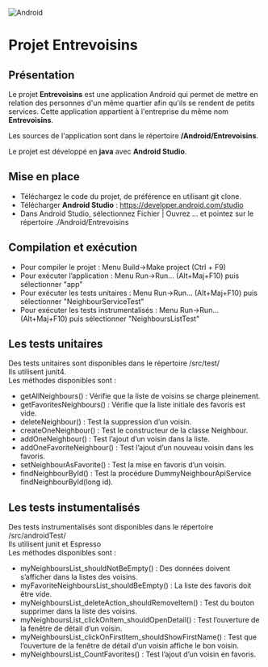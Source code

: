 ![Android](https://img.shields.io/badge/Android-Studio-blue)
# Projet Entrevoisins
## Présentation 
Le projet __Entrevoisins__ est une application Android qui permet de mettre en relation des personnes d'un même quartier afin qu'ils se rendent de petits services.
Cette application appartient à l'entreprise du même nom __Entrevoisins__.

Les sources de l'application sont dans le répertoire __/Android/Entrevoisins__.

Le projet est développé en __java__ avec __Android Studio__.

## Mise en place
- Téléchargez le code du projet, de préférence en utilisant git clone.  
- Télécharger __Android Studio__ : <https://developer.android.com/studio>  
- Dans Android Studio, sélectionnez Fichier | Ouvrez ... et pointez sur le répertoire ./Android/Entrevoisins  

## Compilation et exécution
- Pour compiler le projet : Menu Build->Make project (Ctrl + F9)  
- Pour exécuter l’application : Menu Run->Run… (Alt+Maj+F10) puis sélectionner "app"  
- Pour exécuter les tests unitaires : Menu Run->Run… (Alt+Maj+F10) puis sélectionner "NeighbourServiceTest"  
- Pour exécuter les tests instrumentalisés : Menu Run->Run… (Alt+Maj+F10) puis sélectionner "NeighboursListTest"  

## Les tests unitaires
Des tests unitaires sont disponibles dans le répertoire /src/test/  
Ils utilisent junit4.  
Les méthodes disponibles sont :  
-  getAllNeighbours() : Vérifie que la liste de voisins se charge pleinement.  
- getFavoritesNeighbours() : Vérifie que la liste initiale des favoris est vide.  
- deleteNeighbour() : Test la suppression d’un voisin.  
- createOneNeighbour() : Test le constructeur de la classe Neighbour.  
- addOneNeighbour() : Test l’ajout d’un voisin dans la liste.  
- addOneFavoriteNeighbour() : Test l’ajout d’un nouveau voisin dans les favoris.  
- setNeighbourAsFavorite() : Test la mise en favoris d’un voisin.  
- findNeighbourById() : Test la procédure DummyNeighbourApiService findNeighbourById(long id).  

## Les tests instumentalisés
Des tests instrumentalisés sont disponibles dans le répertoire /src/androidTest/  
Ils utilisent junit et Espresso  
Les méthodes disponibles sont :  
- myNeighboursList_shouldNotBeEmpty() : Des données doivent s’afficher dans la listes des voisins.  
- myFavoriteNeighboursList_shouldBeEmpty() : La liste des favoris doit être vide.  
- myNeighboursList_deleteAction_shouldRemoveItem() : Test du bouton supprimer dans la liste des voisins.  
- myNeighboursList_clickOnItem_shouldOpenDetail() : Test l’ouverture de la fenêtre de détail d’un voisin.  
- myNeighboursList_clickOnFirstItem_shouldShowFirstName() : Test que l’ouverture de la fenêtre de détail d’un voisin affiche le bon voisin.  
- myNeighboursList_CountFavorites() : Test l’ajout d’un voisin en favoris.  
